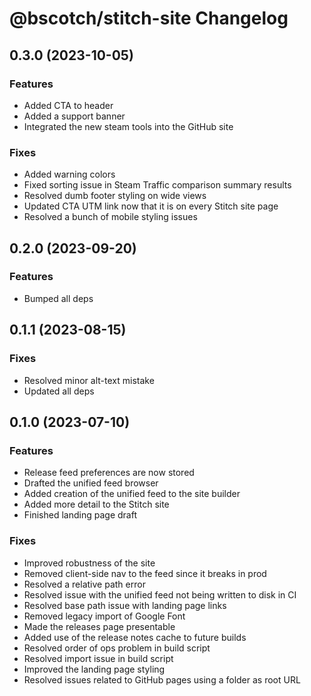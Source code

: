 # @bscotch/stitch-site Changelog

## 0.3.0 (2023-10-05)

### Features

- Added CTA to header
- Added a support banner
- Integrated the new steam tools into the GitHub site

### Fixes

- Added warning colors
- Fixed sorting issue in Steam Traffic comparison summary results
- Resolved dumb footer styling on wide views
- Updated CTA UTM link now that it is on every Stitch site page
- Resolved a bunch of mobile styling issues

## 0.2.0 (2023-09-20)

### Features

- Bumped all deps

## 0.1.1 (2023-08-15)

### Fixes

- Resolved minor alt-text mistake
- Updated all deps

## 0.1.0 (2023-07-10)

### Features

- Release feed preferences are now stored
- Drafted the unified feed browser
- Added creation of the unified feed to the site builder
- Added more detail to the Stitch site
- Finished landing page draft

### Fixes

- Improved robustness of the site
- Removed client-side nav to the feed since it breaks in prod
- Resolved a relative path error
- Resolved issue with the unified feed not being written to disk in CI
- Resolved base path issue with landing page links
- Removed legacy import of Google Font
- Made the releases page presentable
- Added use of the release notes cache to future builds
- Resolved order of ops problem in build script
- Resolved import issue in build script
- Improved the landing page styling
- Resolved issues related to GitHub pages using a folder as root URL